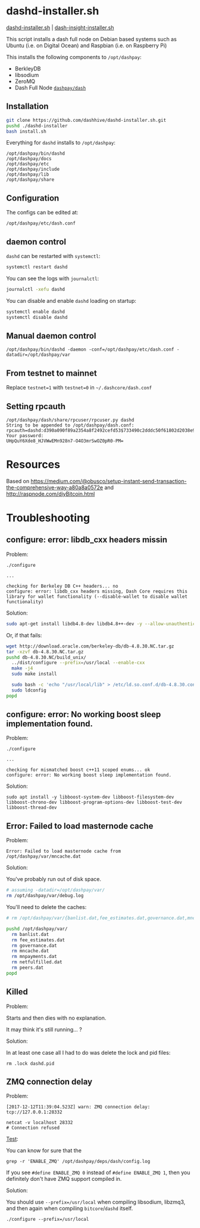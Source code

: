 dashd-installer.sh
=======

[dashd-installer.sh](https://github.com/dashhive/dashd-installer.sh) |
[dash-insight-installer.sh](https://github.com/dashhive/dash-insight-installer.sh)

This script installs a dash full node on Debian based systems such as Ubuntu (i.e. on Digital Ocean) and Raspbian (i.e. on Raspberry Pi)

This installs the following components to `/opt/dashpay`:

* BerkleyDB
* libsodium
* ZeroMQ
* Dash Full Node [`dashpay/dash`](https://github.com/dashpay/dash)

Installation
-----

```bash
git clone https://github.com/dashhive/dashd-installer.sh.git
pushd ./dashd-installer
bash install.sh
```

Everything for `dashd` installs to `/opt/dashpay`:

```
/opt/dashpay/bin/dashd
/opt/dashpay/docs
/opt/dashpay/etc
/opt/dashpay/include
/opt/dashpay/lib
/opt/dashpay/share
```

Configuration
--------

The configs can be edited at:

```
/opt/dashpay/etc/dash.conf
```

daemon control
--------

`dashd` can be restarted with `systemctl`:

```bash
systemctl restart dashd
```

You can see the logs with `journalctl`:

```bash
journalctl -xefu dashd
```

You can disable and enable `dashd` loading on startup:

```bash
systemctl enable dashd
systemctl disable dashd
```

Manual daemon control
-----------------

```
/opt/dashpay/bin/dashd -daemon -conf=/opt/dashpay/etc/dash.conf -datadir=/opt/dashpay/var
```

From testnet to mainnet
--------

Replace `testnet=1` with `testnet=0` in `~/.dashcore/dash.conf`

Setting rpcauth
--------

```
/opt/dashpay/dash/share/rpcuser/rpcuser.py dashd
String to be appended to /opt/dashpay/dash.conf:
rpcauth=dashd:d390a090f89a2354a8f2492cefd53$733490c2dddc50f61802d2038e9d238a75d3d1dec6ca19240cb9399d9a7728f1
Your password:
UHpQuY6Xde8_HJVWwEMn928n7-O4O3mrSwOZ0pR0-PM=
```

Resources
====

Based on https://medium.com/@obusco/setup-instant-send-transaction-the-comprehensive-way-a80a8a0572e
and http://raspnode.com/diyBitcoin.html

Troubleshooting
=====

configure: error: libdb_cxx headers missin
------------------------

Problem:

```
./configure

...

checking for Berkeley DB C++ headers... no
configure: error: libdb_cxx headers missing, Dash Core requires this library for wallet functionality (--disable-wallet to disable wallet functionality)
```

Solution:

```bash
sudo apt-get install libdb4.8-dev libdb4.8++-dev -y --allow-unauthenticated
```

Or, if that fails:

```bash
wget http://download.oracle.com/berkeley-db/db-4.8.30.NC.tar.gz
tar -xzvf db-4.8.30.NC.tar.gz
pushd db-4.8.30.NC/build_unix/
  ../dist/configure --prefix=/usr/local --enable-cxx
  make -j4
  sudo make install

  sudo bash -c 'echo "/usr/local/lib" > /etc/ld.so.conf.d/db-4.8.30.conf'
  sudo ldconfig
popd
```

configure: error: No working boost sleep implementation found.
------

Problem:

```
./configure

...

checking for mismatched boost c++11 scoped enums... ok
configure: error: No working boost sleep implementation found.
```

Solution:

```
sudo apt install -y libboost-system-dev libboost-filesystem-dev libboost-chrono-dev libboost-program-options-dev libboost-test-dev libboost-thread-dev
```

Error: Failed to load masternode cache
--------

Problem:

```
Error: Failed to load masternode cache from /opt/dashpay/var/mncache.dat
```

Solution:

You've probably run out of disk space.

```bash
# assuming -datadir=/opt/dashpay/var/
rm /opt/dashpay/var/debug.log
```

You'll need to delete the caches:

```bash
# rm /opt/dashpay/var/{banlist.dat,fee_estimates.dat,governance.dat,mncache.dat,mnpayments.dat,netfulfilled.dat,peers.dat}

pushd /opt/dashpay/var/
  rm banlist.dat
  rm fee_estimates.dat
  rm governance.dat
  rm mncache.dat
  rm mnpayments.dat
  rm netfulfilled.dat
  rm peers.dat
popd
```

Killed
------

Problem:

Starts and then dies with no explanation.

It may think it's still running... ?

Solution:

In at least one case all I had to do was delete the lock and pid files:

```
rm .lock dashd.pid
```

ZMQ connection delay
------

Problem:

```
[2017-12-12T11:39:04.523Z] warn: ZMQ connection delay: tcp://127.0.0.1:28332
```

```
netcat -v localhost 28332
# Connection refused
```

[Test](https://bitcoin.stackexchange.com/a/65066/68465):

You can know for sure that the

```
grep -r 'ENABLE_ZMQ' /opt/dashpay/deps/dash/config.log
```

If you see `#define ENABLE_ZMQ 0` instead of `#define ENABLE_ZMQ 1`, then you definitely don't have ZMQ support compiled in.

Solution:

You should use `--prefix=/usr/local` when compiling libsodium, libzmq3, and then again
when compiling `bitcore`/`dashd` itself.

```
./configure --prefix=/usr/local
```

